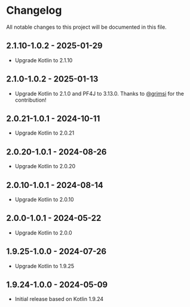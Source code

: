 # Changelog

All notable changes to this project will be documented in this file.

## 2.1.10-1.0.2 - 2025-01-29

- Upgrade Kotlin to 2.1.10

## 2.1.0-1.0.2 - 2025-01-13

- Upgrade Kotlin to 2.1.0 and PF4J to 3.13.0. Thanks to [@grimsi](https://github.com/grimsi) for the contribution!

## 2.0.21-1.0.1 - 2024-10-11

- Upgrade Kotlin to 2.0.21

## 2.0.20-1.0.1 - 2024-08-26

- Upgrade Kotlin to 2.0.20

## 2.0.10-1.0.1 - 2024-08-14

- Upgrade Kotlin to 2.0.10

## 2.0.0-1.0.1 - 2024-05-22

- Upgrade Kotlin to 2.0.0

## 1.9.25-1.0.0 - 2024-07-26

- Upgrade Kotlin to 1.9.25

## 1.9.24-1.0.0 - 2024-05-09

- Initial release based on Kotlin 1.9.24
